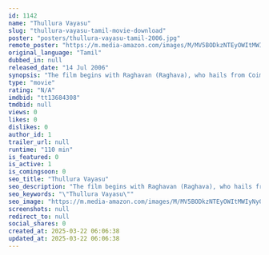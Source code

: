 ```yaml
---
id: 1142
name: "Thullura Vayasu"
slug: "thullura-vayasu-tamil-movie-download"
poster: "posters/thullura-vayasu-tamil-2006.jpg"
remote_poster: "https://m.media-amazon.com/images/M/MV5BODkzNTEyOWItMWIyNy00NmYwLTgxZWEtZjc5OGIwNDVhMmQzXkEyXkFqcGdeQXVyMTEzNzg0Mjkx._V1_SX300.jpg"
original_language: "Tamil"
dubbed_in: null
released_date: "14 Jul 2006"
synopsis: "The film begins with Raghavan (Raghava), who hails from Coimbatore, joining a medical college in Chennai as a first-year student. In his hostel, Raghavan starts to remember his school life and his first love. Raghavan and Deepika (De"
type: "movie"
rating: "N/A"
imdbid: "tt13684308"
tmdbid: null
views: 0
likes: 0
dislikes: 0
author_id: 1
trailer_url: null
runtime: "110 min"
is_featured: 0
is_active: 1
is_comingsoon: 0
seo_title: "Thullura Vayasu"
seo_description: "The film begins with Raghavan (Raghava), who hails from Coimbatore, joining a medical college in Chennai as a first-year student. In his hostel, Raghavan starts to remember his school life and his first love. Raghavan and Deepika (De"
seo_keywords: "\"Thullura Vayasu\""
seo_image: "https://m.media-amazon.com/images/M/MV5BODkzNTEyOWItMWIyNy00NmYwLTgxZWEtZjc5OGIwNDVhMmQzXkEyXkFqcGdeQXVyMTEzNzg0Mjkx._V1_SX300.jpg"
screenshots: null
redirect_to: null
social_shares: 0
created_at: 2025-03-22 06:06:38
updated_at: 2025-03-22 06:06:38
---
```



